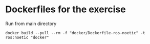 # Dockerfiles for the exercise


Run from main directory

```
docker build --pull --rm -f "docker/Dockerfile-ros-noetic" -t ros:noetic "docker"

```
